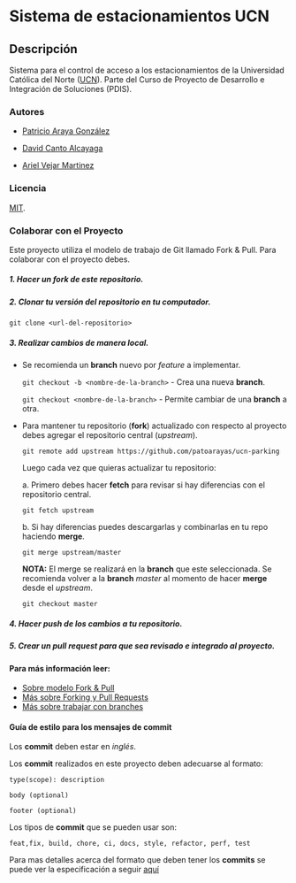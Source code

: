 # Sistema de estacionamientos UCN

## Descripción
Sistema para el control de acceso a los estacionamientos de la Universidad Católica del Norte ([UCN](https://www.ucn.cl)). Parte del Curso de Proyecto de Desarrollo e Integración de Soluciones (PDIS).

### Autores

- <a href="mailto:patricio.araya@alumnos.ucn.cl">Patricio Araya González </a>

- <a href="mailto:david.canto@alumnos.ucn.cl">David Canto Alcayaga</a>

- <a href="mailto:ariel.vejar@live.cl">Ariel Vejar Martinez</a>

### Licencia
[MIT](./LICENSE).

### Colaborar con el Proyecto
Este proyecto utiliza el modelo de trabajo de Git llamado Fork & Pull. Para colaborar con el proyecto debes.

##### 1. Hacer un **fork** de este repositorio.

##### 2. **Clonar** *tu* versión del repositorio en tu computador.
`git clone <url-del-repositorio>`

##### 3. Realizar cambios de manera local.
- Se recomienda un **branch** nuevo por *feature* a implementar.

    `git checkout -b <nombre-de-la-branch>` - Crea una nueva **branch**.

    `git checkout <nombre-de-la-branch>` - Permite cambiar de una **branch** a otra.

- Para mantener tu repositorio (**fork**) actualizado con respecto al proyecto debes agregar el repositorio central (*upstream*).

    `git remote add upstream https://github.com/patoarayas/ucn-parking`

    Luego cada vez que quieras actualizar tu repositorio:

    a. Primero debes hacer **fetch** para revisar si hay diferencias con el repositorio central.

    `git fetch upstream`

    b. Si hay diferencias puedes descargarlas y combinarlas en tu repo haciendo **merge**.

    `git merge upstream/master`

    **NOTA:**
    El merge se realizará en la **branch** que este seleccionada. Se recomienda volver a la **branch** *master* al momento de hacer **merge** desde el *upstream*.

    `git checkout master`

##### 4. Hacer **push** de los cambios a tu repositorio.

##### 5. Crear un **pull request** para que sea revisado e integrado al proyecto.

#### Para más información leer:
- [Sobre modelo Fork & Pull](https://reflectoring.io/github-fork-and-pull/)
- [Más sobre Forking y Pull Requests](https://guides.github.com/activities/forking/)
- [Más sobre trabajar con branches](https://guides.github.com/introduction/flow/)

#### Guía de estilo para los mensajes de commit
Los **commit** deben estar en *inglés*.

Los **commit** realizados en este proyecto deben adecuarse al formato:
```
type(scope): description

body (optional)

footer (optional)
```

Los tipos de **commit** que se pueden usar son:
```
feat,fix, build, chore, ci, docs, style, refactor, perf, test
```

Para mas detalles acerca del formato que deben tener los **commits** se puede ver la especificación a seguir [aquí](https://www.conventionalcommits.org/en/v1.0.0/)
